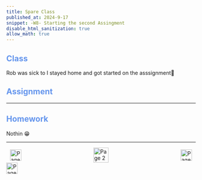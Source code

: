 ```yaml
---
title: Spare Class
published_at: 2024-9-17
snippet: -W8- Starting the second Assingment
disable_html_sanitization: true
allow_math: true
---
```


<h2 style="color:CornflowerBlue;">Class</h2>
Rob was sick to I stayed home and got started on the asssignment🫡 


<h2 style="color:CornflowerBlue;">Assignment</h2>

---

<h2 style="color:CornflowerBlue;">Homework</h2>

Nothin 😁 

---
<style>
.container {
    display: flex;
    justify-content: space-between;
    align-items: center;
    padding: 0 10px; /* Optional: Add some padding if needed */
}

.button {
    display: flex;
    align-items: center;
    /* Add additional styling for buttons if needed */
}

.button img {
    display: block;
}
</style>


<body>
    <div class="container">
        <a href="/07-theory-concrète" class="button left">
            <img id= "back_id" src="/Images/white/1.png" width="30" height="30" alt="Page 1">
        </a>
        <a href="/" class="button middle">
            <img id= "home_id" src="/Images/white/2.png" width="40" height="40" alt="Page 2">
        </a>
        <a href="/09-finnishing assignment-2" class="button right">
            <img id= "next_id" src="/Images/white/3.png" width="30" height="30" alt="Page 3">
        </a>
    </div>
</body>


<img src="/Images/white/0.png" width="30" height="30" alt="Page 3">